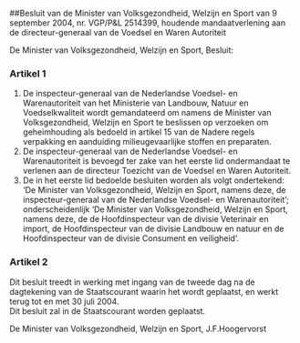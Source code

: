 <meta http-equiv='Content-Type' content='text/html; charset=utf-8' />

##Besluit van de Minister van Volksgezondheid, Welzijn en Sport van 9 september 2004, nr. VGP/P&L 2514399, houdende mandaatverlening aan de directeur-generaal van de Voedsel en Waren Autoriteit

De Minister van Volksgezondheid, Welzijn en Sport,  Besluit:    

### Artikel  1  

1.  De inspecteur-generaal van de Nederlandse Voedsel- en Warenautoriteit van het Ministerie van Landbouw, Natuur en Voedselkwaliteit wordt gemandateerd om namens de Minister van Volksgezondheid, Welzijn en Sport te beslissen op verzoeken om geheimhouding als bedoeld in artikel 15 van de Nadere regels verpakking en aanduiding milieugevaarlijke stoffen en preparaten.   
2.  De inspecteur-generaal van de Nederlandse Voedsel- en Warenautoriteit is bevoegd ter zake van het eerste lid ondermandaat te verlenen aan de directeur Toezicht van de Voedsel en Waren Autoriteit.   
3.  De in het eerste lid bedoelde besluiten worden als volgt ondertekend: ‘De Minister van Volksgezondheid, Welzijn en Sport, namens deze, de inspecteur-generaal van de Nederlandse Voedsel- en Warenautoriteit’; onderscheidenlijk ‘De Minister van Volksgezondheid, Welzijn en Sport, namens deze, de de Hoofdinspecteur van de divisie Veterinair en import, de Hoofdinspecteur van de divisie Landbouw en natuur en de Hoofdinspecteur van de divisie Consument en veiligheid’.   

### Artikel  2  

Dit besluit treedt in werking met ingang van de tweede dag na de dagtekening van de Staatscourant waarin het wordt geplaatst, en werkt terug tot en met 30 juli 2004.  
Dit besluit zal in de Staatscourant worden geplaatst.   

De 
Minister van Volksgezondheid, Welzijn en Sport, 
J.F.Hoogervorst    
